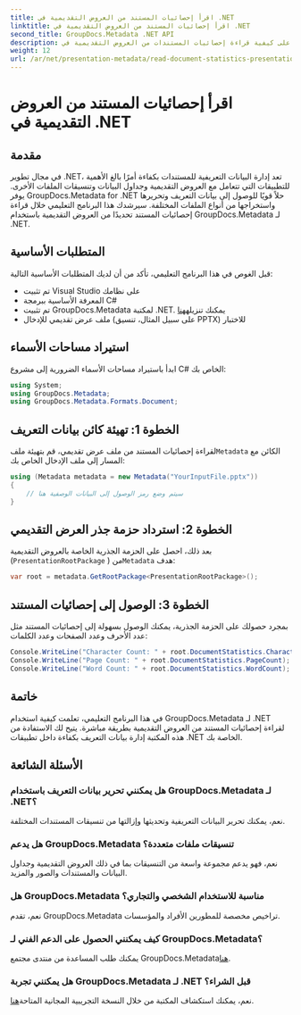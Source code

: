 ```yaml
---
title: اقرأ إحصائيات المستند من العروض التقديمية في .NET
linktitle: اقرأ إحصائيات المستند من العروض التقديمية في .NET
second_title: GroupDocs.Metadata .NET API
description: تعرف على كيفية قراءة إحصائيات المستندات من العروض التقديمية في .NET باستخدام GroupDocs.Metadata لإدارة بيانات التعريف بكفاءة.
weight: 12
url: /ar/net/presentation-metadata/read-document-statistics-presentations/
---
```


# اقرأ إحصائيات المستند من العروض التقديمية في .NET

## مقدمة
في مجال تطوير .NET، تعد إدارة البيانات التعريفية للمستندات بكفاءة أمرًا بالغ الأهمية للتطبيقات التي تتعامل مع العروض التقديمية وجداول البيانات وتنسيقات الملفات الأخرى. يوفر GroupDocs.Metadata for .NET حلاً قويًا للوصول إلى بيانات التعريف وتحريرها واستخراجها من أنواع الملفات المختلفة. سيرشدك هذا البرنامج التعليمي خلال قراءة إحصائيات المستند تحديدًا من العروض التقديمية باستخدام GroupDocs.Metadata لـ .NET.
## المتطلبات الأساسية
قبل الغوص في هذا البرنامج التعليمي، تأكد من أن لديك المتطلبات الأساسية التالية:
- تم تثبيت Visual Studio على نظامك
- المعرفة الأساسية ببرمجة C#
- تم تثبيت GroupDocs.Metadata لمكتبة .NET. يمكنك تنزيله[هنا](https://releases.groupdocs.com/metadata/net/)
- ملف عرض تقديمي للإدخال (على سبيل المثال، تنسيق PPTX) للاختبار

## استيراد مساحات الأسماء
ابدأ باستيراد مساحات الأسماء الضرورية إلى مشروع C# الخاص بك:
```csharp
using System;
using GroupDocs.Metadata;
using GroupDocs.Metadata.Formats.Document;
```
## الخطوة 1: تهيئة كائن بيانات التعريف
 لقراءة إحصائيات المستند من ملف عرض تقديمي، قم بتهيئة ملف`Metadata` الكائن مع المسار إلى ملف الإدخال الخاص بك:
```csharp
using (Metadata metadata = new Metadata("YourInputFile.pptx"))
{
    // سيتم وضع رمز الوصول إلى البيانات الوصفية هنا
}
```
## الخطوة 2: استرداد حزمة جذر العرض التقديمي
بعد ذلك، احصل على الحزمة الجذرية الخاصة بالعروض التقديمية (`PresentationRootPackage` ) من`Metadata` هدف:
```csharp
var root = metadata.GetRootPackage<PresentationRootPackage>();
```
## الخطوة 3: الوصول إلى إحصائيات المستند
بمجرد حصولك على الحزمة الجذرية، يمكنك الوصول بسهولة إلى إحصائيات المستند مثل عدد الأحرف وعدد الصفحات وعدد الكلمات:
```csharp
Console.WriteLine("Character Count: " + root.DocumentStatistics.CharacterCount);
Console.WriteLine("Page Count: " + root.DocumentStatistics.PageCount);
Console.WriteLine("Word Count: " + root.DocumentStatistics.WordCount);
```

## خاتمة
في هذا البرنامج التعليمي، تعلمت كيفية استخدام GroupDocs.Metadata لـ .NET لقراءة إحصائيات المستند من العروض التقديمية بطريقة مباشرة. يتيح لك الاستفادة من هذه المكتبة إدارة بيانات التعريف بكفاءة داخل تطبيقات .NET الخاصة بك.

## الأسئلة الشائعة
### هل يمكنني تحرير بيانات التعريف باستخدام GroupDocs.Metadata لـ .NET؟
نعم، يمكنك تحرير البيانات التعريفية وتحديثها وإزالتها من تنسيقات المستندات المختلفة.
### هل يدعم GroupDocs.Metadata تنسيقات ملفات متعددة؟
نعم، فهو يدعم مجموعة واسعة من التنسيقات بما في ذلك العروض التقديمية وجداول البيانات والمستندات والصور والمزيد.
### هل GroupDocs.Metadata مناسبة للاستخدام الشخصي والتجاري؟
نعم، تقدم GroupDocs.Metadata تراخيص مخصصة للمطورين الأفراد والمؤسسات.
### كيف يمكنني الحصول على الدعم الفني لـ GroupDocs.Metadata؟
 يمكنك طلب المساعدة من منتدى مجتمع GroupDocs.Metadata[هنا](https://forum.groupdocs.com/c/metadata/14).
### هل يمكنني تجربة GroupDocs.Metadata لـ .NET قبل الشراء؟
 نعم، يمكنك استكشاف المكتبة من خلال النسخة التجريبية المجانية المتاحة[هنا](https://releases.groupdocs.com/).
